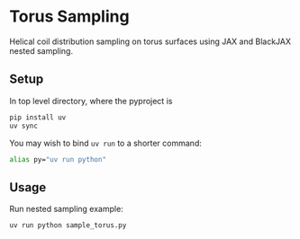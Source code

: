 # Torus Sampling

Helical coil distribution sampling on torus surfaces using JAX and BlackJAX nested sampling.

## Setup

In top level directory, where the pyproject is

```bash
pip install uv
uv sync
```

You may wish to bind `uv run` to a shorter command:
```bash
alias py="uv run python"
```

## Usage

Run nested sampling example:
```bash
uv run python sample_torus.py
```